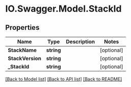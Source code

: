 # IO.Swagger.Model.StackId
## Properties

Name | Type | Description | Notes
------------ | ------------- | ------------- | -------------
**StackName** | **string** |  | [optional] 
**StackVersion** | **string** |  | [optional] 
**_StackId** | **string** |  | [optional] 

[[Back to Model list]](../README.md#documentation-for-models) [[Back to API list]](../README.md#documentation-for-api-endpoints) [[Back to README]](../README.md)

